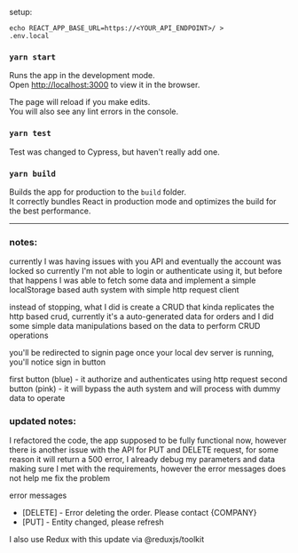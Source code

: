 setup:

<code>echo REACT_APP_BASE_URL=https://<YOUR_API_ENDPOINT>/ > .env.local</code>

### `yarn start`

Runs the app in the development mode.\
Open [http://localhost:3000](http://localhost:3000) to view it in the browser.

The page will reload if you make edits.\
You will also see any lint errors in the console.

### `yarn test`

Test was changed to Cypress, but haven't really add one.

### `yarn build`

Builds the app for production to the `build` folder.\
It correctly bundles React in production mode and optimizes the build for the best performance.

---

### notes:

currently I was having issues with you API and eventually the account was locked so currently I'm not able to login or authenticate using it, but before that happens I was able to fetch some data and implement a simple localStorage based auth system with simple http request client

instead of stopping, what I did is create a CRUD that kinda replicates the http based crud, currently it's a auto-generated data for orders and I did some simple data manipulations based on the data to perform CRUD operations

you'll be redirected to signin page once your local dev server is running, you'll notice sign in button

first button (blue) - it authorize and authenticates using http request
second button (pink) - it will bypass the auth system and will process with dummy data to operate

### updated notes:

I refactored the code, the app supposed to be fully functional now, however there is another issue with the API for PUT and DELETE request, for some reason it will return a 500 error, I already debug my parameters and data making sure I met with the requirements, however the error messages does not help me fix the problem

error messages

- [DELETE] - Error deleting the order. Please contact {COMPANY}
- [PUT] - Entity changed, please refresh

I also use Redux with this update via @reduxjs/toolkit

